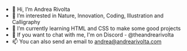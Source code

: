 - 👋 Hi, I’m Andrea Rivolta
- 👀 I’m interested in Nature, Innovation, Coding, Illustration and Calligraphy
- 🌱 I’m currently learning HTML and CSS to make some good projects
- 💞️ If you want to chat with me, I'm on Discord - @theandrearivolta
- 📫 You can also send an email to andrea@andrearivolta.com

<!---
TheAndreaRivolta/TheAndreaRivolta is a ✨ special ✨ repository because its `README.md` (this file) appears on your GitHub profile.
You can click the Preview link to take a look at your changes.
--->
